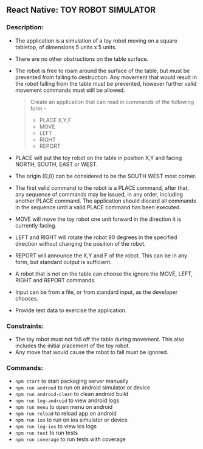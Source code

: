 ## React Native: TOY ROBOT SIMULATOR

### Description:

* The application is a simulation of a toy robot moving on a square tabletop, of dimensions 5 units x 5 units.
* There are no other obstructions on the table surface.
* The robot is free to roam around the surface of the table, but must be prevented from falling to
destruction. Any movement that would result in the robot falling from the table must be prevented, however further valid movement commands must still be allowed.

  > Create an application that can read in commands of the following form -
  >  * PLACE X,Y,F
  >  * MOVE
  >  * LEFT
  >  * RIGHT
  >  * REPORT
* PLACE will put the toy robot on the table in position X,Y and facing NORTH, SOUTH, EAST or WEST.
* The origin (0,0) can be considered to be the SOUTH WEST most corner.
* The first valid command to the robot is a PLACE command, after that, any sequence of
commands may be issued, in any order, including another PLACE command. The application
should discard all commands in the sequence until a valid PLACE command has been executed.
* MOVE will move the toy robot one unit forward in the direction it is currently facing.
* LEFT and RIGHT will rotate the robot 90 degrees in the specified direction without changing the
position of the robot.
* REPORT will announce the X,Y and F of the robot. This can be in any form, but standard output
is sufficient.
* A robot that is not on the table can choose the ignore the MOVE, LEFT, RIGHT and REPORT
commands.
* Input can be from a file, or from standard input, as the developer chooses.
* Provide test data to exercise the application.

### Constraints:
* The toy robot must not fall off the table during movement. This also includes the initial placement of the toy robot.
* Any move that would cause the robot to fall must be ignored.

### Commands:
* `npm start` to start packaging server manually
* `npm run androud` to run on android simulator or device
* `npm run android-clean` to clean android build
* `npm run log-android` to view android logs
* `npm run menu` to open menu on android
* `npm run reload` to reload app on android
* `npm run ios` to run on ios simulator or device
* `npm run log-ios` to view ios logs
* `npm run test` to run tests
* `npm run coverage` to run tests with coverage